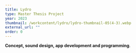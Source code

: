 ```yaml
---
title: Lydro
type: Master Thesis Project
year: 2023
thumbnail: /workcontent/lydro/lydro-thumbnail-05(4-3).webp
external_url: ""
order: 0
---
```

**Concept, sound design, app development and programming**.